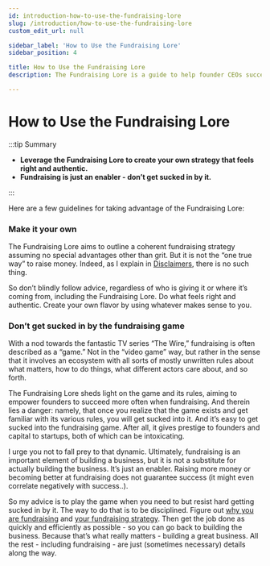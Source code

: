 ```yaml
---
id: introduction-how-to-use-the-fundraising-lore
slug: /introduction/how-to-use-the-fundraising-lore
custom_edit_url: null

sidebar_label: 'How to Use the Fundraising Lore'
sidebar_position: 4

title: How to Use the Fundraising Lore
description: The Fundraising Lore is a guide to help founder CEOs successfully raise early-stage VC financing from Silicon Valley investors.

---
```


# How to Use the Fundraising Lore

:::tip Summary

- **Leverage the Fundraising Lore to create your own strategy that feels right and authentic.**
- **Fundraising is just an enabler - don’t get sucked in by it.**

:::

Here are a few guidelines for taking advantage of the Fundraising Lore:

### Make it your own

The Fundraising Lore aims to outline a coherent fundraising strategy assuming no special advantages other than grit. But it is not the “one true way” to raise money. Indeed, as I explain in [Disclaimers](/preface/disclaimers), there is no such thing. 

So don’t blindly follow advice, regardless of who is giving it or where it’s coming from, including the Fundraising Lore. Do what feels right and authentic. Create your own flavor by using whatever makes sense to you.

### Don’t get sucked in by the fundraising game

With a nod towards the fantastic TV series “The Wire,” fundraising is often described as a “game.” Not in the “video game” way, but rather in the sense that it involves an ecosystem with all sorts of mostly unwritten rules about what matters, how to do things, what different actors care about, and so forth.

The Fundraising Lore sheds light on the game and its rules, aiming to empower founders to succeed more often when fundraising. And therein lies a danger: namely, that once you realize that the game exists and get familiar with its various rules, you will get sucked into it. And it’s easy to get sucked into the fundraising game. After all, it gives prestige to founders and capital to startups, both of which can be intoxicating. 

I urge you not to fall prey to that dynamic. Ultimately, fundraising is an important element of building a business, but it is not a substitute for actually building the business. It’s just an enabler. Raising more money or becoming better at fundraising does not guarantee success (it might even correlate negatively with success..).

So my advice is to play the game when you need to but resist hard getting sucked in by it. The way to do that is to be disciplined. Figure out [why you are fundraising](/deciding-to-fundraise/the-purpose-of-fundraising) and [your fundraising strategy](/fundraising-strategy-summary). Then get the job done as quickly and efficiently as possible - so you can go back to building the business. Because that’s what really matters - building a great business. All the rest - including fundraising - are just (sometimes necessary) details along the way.